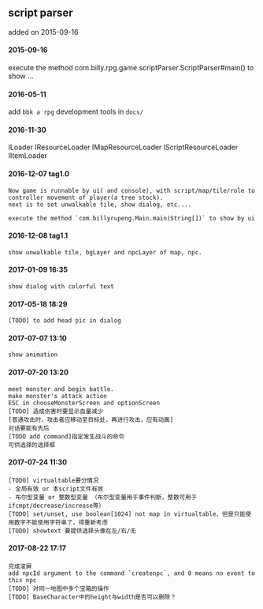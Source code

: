 ## script parser

added on 2015-09-16 

#### 2015-09-16

execute the method com.billy.rpg.game.scriptParser.ScriptParser#main() 
to show ...


#### 2016-05-11 
add `bbk a rpg` development tools in `docs/`


#### 2016-11-30
ILoader 
    IResourceLoader  IMapResourceLoader IScriptResourceLoader 
    IItemLoader

#### 2016-12-07 tag1.0
    Now game is runnable by ui( and console), with script/map/tile/role to controller movement of player(a tree stock).
    next is to set unwalkable tile, show dialog, etc....
    
    execute the method `com.billyrupeng.Main.main(String[])` to show by ui
    

#### 2016-12-08 tag1.1
    show unwalkable tile, bgLayer and npcLayer of map, npc.
    
    
     
#### 2017-01-09 16:35
    show dialog with colorful text

     
#### 2017-05-18 18:29
    [TODO] to add head pic in dialog
    
#### 2017-07-07 13:10
    show animation 

#### 2017-07-20 13:20
    meet monster and begin battle. 
    make monster's attack action
    ESC in chooseMonsterScreen and optionScreen
    [TODO] 造成伤害时要显示血量减少
    [普通攻击时，攻击者应移动至目标处，再进行攻击，应有动画]
    对话要能有先后
    [TODO add command]指定发生战斗的命令
    可供选择的选择框
    
#### 2017-07-24 11:30
    [TODO] virtualtable要分情况
    - 全局有效 or 本script文件有效
    - 布尔型变量 or 整数型变量 （布尔型变量用于事件判断，整数可用于ifcmpt/decrease/increase等）
    [TODO] set/unset, use boolean[1024] not map in virtualtable，但是只能使用数字不能使用字符串了，得重新考虑
    [TODO] showtext 要提供选择头像在左/右/无
    
#### 2017-08-22 17:17
    完成滚屏
    add npcId argument to the command `createnpc`, and 0 means no event to this npc
    [TODO] 对同一地图中多个宝箱的操作
    [TODO] BaseCharacter中的height与width是否可以删除？
    